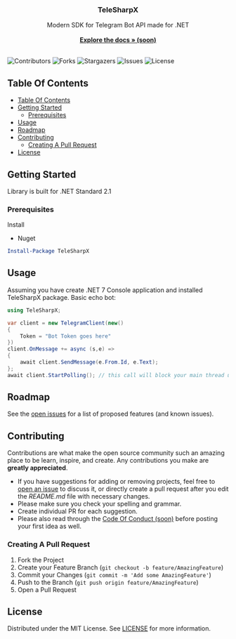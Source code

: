   
<p align="center">
  <h3 align="center">TeleSharpX</h3>

  <p align="center">
    Modern SDK for Telegram Bot API made for .NET 
    <br/>
    <br/>
    <a href="https://github.com/roxxel/TeleSharpX"><strong>Explore the docs » (soon)</strong></a>
    <br/>
    <br/>
  </p>
</p>

![Contributors](https://img.shields.io/github/contributors/roxxel/TeleSharpX?color=dark-green) ![Forks](https://img.shields.io/github/forks/roxxel/TeleSharpX?style=social) ![Stargazers](https://img.shields.io/github/stars/roxxel/TeleSharpX?style=social) ![Issues](https://img.shields.io/github/issues/roxxel/TeleSharpX) ![License](https://img.shields.io/github/license/roxxel/TeleSharpX) 

## Table Of Contents

- [Table Of Contents](#table-of-contents)
- [Getting Started](#getting-started)
  - [Prerequisites](#prerequisites)
- [Usage](#usage)
- [Roadmap](#roadmap)
- [Contributing](#contributing)
  - [Creating A Pull Request](#creating-a-pull-request)
- [License](#license)

## Getting Started

Library is built for .NET Standard 2.1


### Prerequisites

Install 

* Nuget

```powershell
Install-Package TeleSharpX
```

## Usage

Assuming you have create .NET 7 Console application and installed TeleSharpX package.
Basic echo bot:
```cs
using TeleSharpX;

var client = new TelegramClient(new()
{
    Token = "Bot Token goes here"
})
client.OnMessage += async (s,e) => 
{
    await client.SendMessage(e.From.Id, e.Text);
};
await client.StartPolling(); // this call will block your main thread until `client.StopPolling()` is called


```

## Roadmap

See the [open issues](https://github.com/roxxel/TeleSharpX/issues) for a list of proposed features (and known issues).

## Contributing

Contributions are what make the open source community such an amazing place to be learn, inspire, and create. Any contributions you make are **greatly appreciated**.
* If you have suggestions for adding or removing projects, feel free to [open an issue](https://github.com/roxxel/TeleSharpX/issues/new) to discuss it, or directly create a pull request after you edit the *README.md* file with necessary changes.
* Please make sure you check your spelling and grammar.
* Create individual PR for each suggestion.
* Please also read through the [Code Of Conduct (soon)](https://github.com/roxxel/TeleSharpX/blob/main/CODE_OF_CONDUCT.md) before posting your first idea as well.

### Creating A Pull Request

1. Fork the Project
2. Create your Feature Branch (`git checkout -b feature/AmazingFeature`)
3. Commit your Changes (`git commit -m 'Add some AmazingFeature'`)
4. Push to the Branch (`git push origin feature/AmazingFeature`)
5. Open a Pull Request

## License

Distributed under the MIT License. See [LICENSE](https://github.com/roxxel/TeleSharpX/blob/main/LICENSE.md) for more information.
